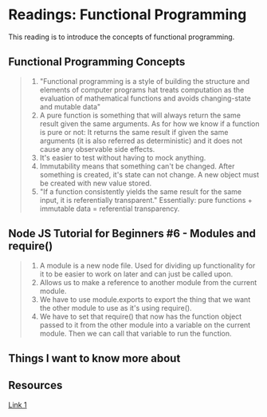 # Readings: Functional Programming
This reading is to introduce the concepts of functional programming.
## Functional Programming Concepts
>  1. "Functional programming is a style of building the structure and elements of computer programs hat treats computation as the evaluation of mathematical functions and avoids changing-state and mutable data"
>  2. A pure function is something that will always return the same result given the same arguments. As for how we know if a function is pure or not: It returns the same result if given the same arguments (it is also referred as deterministic) and it does not cause any observable side effects.
>  3. It's easier to test without having to mock anything.
>  4. Immutability means that something can't be changed. After something is created, it's state can not change. A new object must be created with new value stored.
>  5. "If a function consistently yields the same result for the same input, it is referentially transparent." Essentially: pure functions + immutable data = referential transparency.



## Node JS Tutorial for Beginners #6 - Modules and require()
>  1. A module is a new node file. Used for dividing up functionality for it to be easier to work on later and can just be called upon.
>  2. Allows us to make a reference to another module from the current module.
>  3. We have to use module.exports to export the thing that we want the other module to use as it's using require().
>  4. We have to set that require() that now has the function object passed to it from the other module into a variable on the current module. Then we can call that variable to run the function.

## Things I want to know more about

## Resources
[Link 1](https://medium.com/the-renaissance-developer/concepts-of-functional-programming-in-javascript-6bc84220d2aa)
